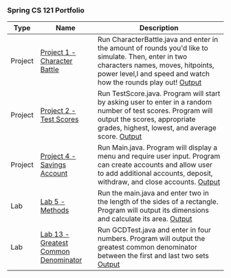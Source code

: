 <h3 align="left"> Spring CS 121 Portfolio </h3>

| Type | Name | Description |
| --- | --- | --- |
| Project | [Project 1 - Character Battle](https://github.com/GPaulson95/CS-121/tree/7f288614b240acc7f841b077b2ad6e8f7ff31150/Project1/src) |Run CharacterBattle.java and enter in the amount of rounds you'd like to simulate. Then, enter in two characters names, moves, hitpoints, power level,l and speed and watch how the rounds play out! [Output](https://ibb.co/jgjq4YR)|
| Project | [Project 2 - Test Scores](https://github.com/GPaulson95/CS-121/tree/b68d3e6270d52b2687f7c6386043ac6646532a83/project2/src) |Run TestScore.java. Program will start by asking user to enter in a random number of test scores. Program will output the scores, appropriate grades, highest, lowest, and average score. [Output](https://ibb.co/Cpj9TY7)|
| Project | [Project 4 - Savings Account](https://github.com/GPaulson95/CS-121/tree/e56706de5ab82bd571d90097a6445074abba662c/Project4/src) |Run Main.java. Program will display a menu and require user input. Program can create accounts and allow user to add additional accounts, deposit, withdraw, and close accounts. [Output](https://ibb.co/X5XPh98)| 
| Lab | [Lab 5 - Methods](https://github.com/GPaulson95/CS-121/tree/e56706de5ab82bd571d90097a6445074abba662c/Lab5/src) |Run the main.java and enter two in the length of the sides of a rectangle. Program will output its dimensions and calculate its area. [Output](https://ibb.co/PwXTXBR) | 
| Lab | [Lab 13 - Greatest Common Denominator](https://github.com/GPaulson95/CS-121/tree/e56706de5ab82bd571d90097a6445074abba662c/Lab13GreatestCommonDenominator/src) |Run GCDTest.java and enter in four numbers. Program will output the greatest common denominator between the first and last two sets [Output](https://ibb.co/CnhQ7St)|

